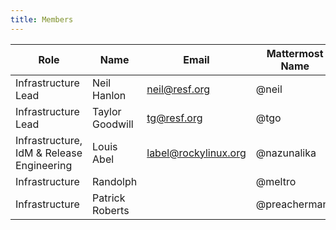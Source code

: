 ```yaml
---
title: Members
---
```


| Role                                      | Name                            | Email                   | Mattermost Name   | IRC Name               |
|-------------------------------------------|---------------------------------|-------------------------|-------------------|------------------------|
| Infrastructure Lead                       | Neil Hanlon                     | neil@resf.org           | @neil             | neil                   |
| Infrastructure Lead                       | Taylor Goodwill                 | tg@resf.org             | @tgo              | tg                     |
| Infrastructure, IdM & Release Engineering | Louis Abel                      | label@rockylinux.org    | @nazunalika       | Sokel/label/Sombra     |
| Infrastructure                            | Randolph                        |                         | @meltro           | N/A                    |
| Infrastructure                            | Patrick Roberts                 |                         | @preachermanx     | N/A                    |

